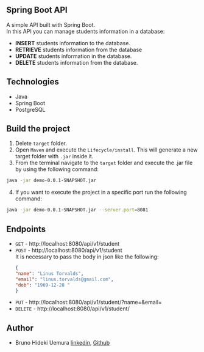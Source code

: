 ## Spring Boot API
A simple API built with Spring Boot. \
In this API you can manage students information in a database:
- **INSERT** students information to the database.
- **RETRIEVE** students information from the database
- **UPDATE** students information in the database.
- **DELETE** students information from the database.

## Technologies
- Java
- Spring Boot
- PostgreSQL

## Build the project
1. Delete `target` folder.
2. Open `Maven` and execute the `Lifecycle/install`. This will generate a new target folder with `.jar` inside it.
3. From the terminal navigate to the `target` folder and execute the .jar file by using the following command:
```bash
java -jar demo-0.0.1-SNAPSHOT.jar
```
4. If you want to execute the project in a specific port run the following command:
```bash
java -jar demo-0.0.1-SNAPSHOT.jar --server.port=8081
```

## Endpoints
- `GET` - http://localhost:8080/api/v1/student
- `POST` - http://localhost:8080/api/v1/student \
  It is necessary to pass the body in json like the following:
  ```json
  {
  "name": "Linus Torvalds",
  "email": "linus.torvalds@gmail.com",
  "dob": "1969-12-28 "
  }
  ```
- `PUT` - http://localhost:8080/api/v1/student/<studentId>?name=<new name>&email=<new email>
- `DELETE` - http://localhost:8080/api/v1/student/<studentId>

## Author
- Bruno Hideki Uemura [linkedin](https://www.linkedin.com/in/bruno-hideki-uemura-918589139/), [Github](https://github.com/BrunoUemura)